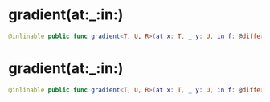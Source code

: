 # gradient(at:\_:in:)

``` swift
@inlinable public func gradient<T, U, R>(at x: T, _ y: U, in f: @differentiable (T, U) -> R) -> (T.TangentVector, U.TangentVector) where R: FloatingPoint, R.TangentVector == R
```

# gradient(at:\_:in:)

``` swift
@inlinable public func gradient<T, U, R>(at x: T, _ y: U, in f: @differentiable (T, U) -> Tensor<R>) -> (T.TangentVector, U.TangentVector) where T: Differentiable, U: Differentiable, R: TensorFlowFloatingPoint
```
